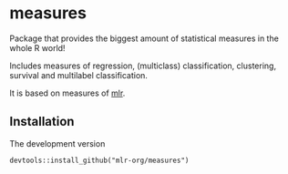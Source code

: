 # measures

Package that provides the biggest amount of statistical measures in the whole R world!

Includes measures of regression, (multiclass) classification, clustering, survival and multilabel classification.

It is based on measures of [mlr](https://github.com/mlr-org/mlr).

## Installation
The development version

    devtools::install_github("mlr-org/measures")
